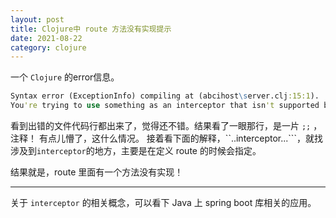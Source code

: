 ```yaml
---
layout: post
title: Clojure中 route 方法没有实现提示
date: 2021-08-22
category: clojure
---
```


一个 `Clojure` 的error信息。
```clojure
Syntax error (ExceptionInfo) compiling at (abcihost\server.clj:15:1).
You're trying to use something as an interceptor that isn't supported by the protocol; Perhaps you need to extend it?
```

看到出错的文件代码行都出来了，觉得还不错。结果看了一眼那行，是一片 `;;` ，注释！ 有点儿懵了，这什么情况。 接着看下面的解释，``..interceptor...```，就找涉及到`interceptor`的地方，主要是在定义 route 的时候会指定。

结果就是，route 里面有一个方法没有实现！

***

关于 `interceptor` 的相关概念，可以看下 Java 上 spring boot 库相关的应用。
